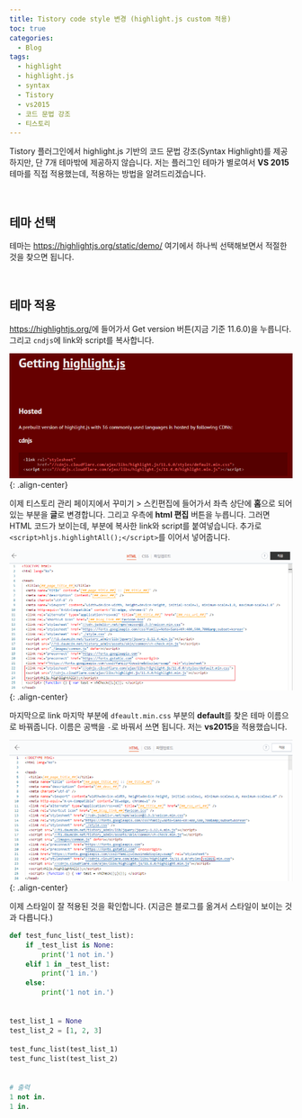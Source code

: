 ```yaml
---
title: Tistory code style 변경 (highlight.js custom 적용)
toc: true
categories:
  - Blog
tags:
  - highlight
  - highlight.js
  - syntax
  - Tistory
  - vs2015
  - 코드 문법 강조
  - 티스토리
---
```


Tistory 플러그인에서 highlight.js 기반의 코드 문법 강조(Syntax Highlight)를 제공하지만, 단 7개 테마밖에 제공하지 않습니다. 저는 플러그인 테마가 별로여서 **VS 2015** 테마를 직접 적용했는데, 적용하는 방법을 알려드리겠습니다.

<br>

## **테마 선택**

테마는 <https://highlightjs.org/static/demo/> 여기에서 하나씩 선택해보면서 적절한 것을 찾으면 됩니다.

<br>

## **테마 적용**

<https://highlightjs.org/>에 들어가서 Get version 버튼(지금 기준 11.6.0)을 누릅니다. 그리고 `cndjs`에 link와 script를 복사합니다.

![highlight.js main](/assets/images/posts/2022-9-29-tistory-code-style-highlight/img-1.png){: .align-center}

이제 티스토리 관리 페이지에서 꾸미기 > 스킨편집에 들어가서 좌측 상단에 **홈**으로 되어있는 부분을 **글**로 변경합니다. 그리고 우측에 **html 편집** 버튼을 누릅니다. 그러면 HTML 코드가 보이는데, <head> 부분에 복사한 link와 script를 붙여넣습니다. 추가로 `<script>hljs.highlightAll();</script>`를 이어서 넣어줍니다.

![html edit](/assets/images/posts/2022-9-29-tistory-code-style-highlight/img-2.png){: .align-center}

마지막으로 link 마지막 부분에 `dfeault.min.css` 부분의 **default**를 찾은 테마 이름으로 바꿔줍니다. 이름은 공백을 `-`로 바꿔서 쓰면 됩니다. 저는 **vs2015**을 적용했습니다.

![edit header](/assets/images/posts/2022-9-29-tistory-code-style-highlight/img-3.png){: .align-center}

이제 스타일이 잘 적용된 것을 확인합니다. (지금은 블로그를 옮겨서 스타일이 보이는 것과 다릅니다.)

```python
def test_func_list(_test_list):
    if _test_list is None:
        print('1 not in.')
    elif 1 in _test_list:
        print('1 in.')
    else:
        print('1 not in.')


test_list_1 = None
test_list_2 = [1, 2, 3]

test_func_list(test_list_1)
test_func_list(test_list_2)


# 출력
1 not in.
1 in.
```
